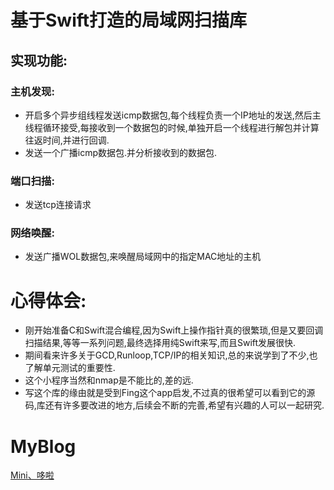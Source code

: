 # 基于Swift打造的局域网扫描库
## 实现功能:
### 主机发现:
- 开启多个异步组线程发送icmp数据包,每个线程负责一个IP地址的发送,然后主线程循环接受,每接收到一个数据包的时候,单独开启一个线程进行解包并计算往返时间,并进行回调.
- 发送一个广播icmp数据包.并分析接收到的数据包.
### 端口扫描:
- 发送tcp连接请求
### 网络唤醒:
- 发送广播WOL数据包,来唤醒局域网中的指定MAC地址的主机
# 心得体会:
- 刚开始准备C和Swift混合编程,因为Swift上操作指针真的很繁琐,但是又要回调扫描结果,等等一系列问题,最终选择用纯Swift来写,而且Swift发展很快.
- 期间看来许多关于GCD,Runloop,TCP/IP的相关知识,总的来说学到了不少,也了解单元测试的重要性.
- 这个小程序当然和nmap是不能比的,差的远.
- 写这个库的缘由就是受到Fing这个app启发,不过真的很希望可以看到它的源码,库还有许多要改进的地方,后续会不断的完善,希望有兴趣的人可以一起研究.
# MyBlog
[Mini、哆啦][1]

[1]:	http://www.cnblogs.com/xwjack1554239786/p/5131787.html